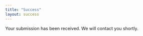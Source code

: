 ```yaml
---
title: "Success"
layout: success
---
```

Your submission has been received. We will contact you shortly.